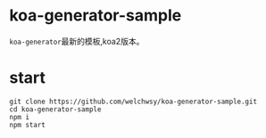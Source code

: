 # koa-generator-sample
`koa-generator`最新的模板,koa2版本。
# start
```
git clone https://github.com/welchwsy/koa-generator-sample.git
cd koa-generator-sample
npm i
npm start
```
